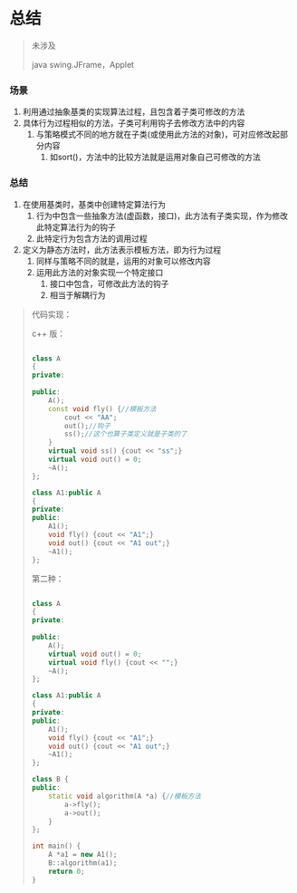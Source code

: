 # 总结

> 未涉及
>
> java swing.JFrame，Applet

### 场景

1. 利用通过抽象基类的实现算法过程，且包含着子类可修改的方法
2. 具体行为过程相似的方法，子类可利用钩子去修改方法中的内容
   1. 与策略模式不同的地方就在子类(或使用此方法的对象)，可对应修改起部分内容
      1. 如sort()，方法中的比较方法就是运用对象自己可修改的方法

### 总结

1. 在使用基类时，基类中创建特定算法行为
   1. 行为中包含一些抽象方法(虚函数，接口)，此方法有子类实现，作为修改此特定算法行为的钩子
   2. 此特定行为包含方法的调用过程
2. 定义为静态方法时，此方法表示模板方法，即为行为过程
   1. 同样与策略不同的就是，运用的对象可以修改内容
   2. 运用此方法的对象实现一个特定接口
      1. 接口中包含，可修改此方法的钩子
      2. 相当于解耦行为

> 代码实现：
>
> c++ 版：
>
> ```cpp
> 
> class A
> {
> private:
>     
> public:
>     A();
>     const void fly() {//模板方法
>         cout << "AA";
>         out();//钩子
>         ss();//这个也算子类定义就是子类的了
>     }
>     virtual void ss() {cout << "ss";}
>     virtual void out() = 0;
>     ~A();
> };
> 
> class A1:public A
> {
> private:
> public:
>     A1();
>     void fly() {cout << "A1";}
>     void out() {cout << "A1 out";}
>     ~A1();
> };
> ```
>
> 第二种：
>
> ```cpp
> 
> class A
> {
> private:
>     
> public:
>     A();
>     virtual void out() = 0;
>     virtual void fly() {cout << "";}
>     ~A();
> };
> 
> class A1:public A
> {
> private:
> public:
>     A1();
>     void fly() {cout << "A1";}
>     void out() {cout << "A1 out";}
>     ~A1();
> };
> 
> class B {
> public:
>     static void algorithm(A *a) {//模板方法
>         a->fly();
>         a->out();
>     }
> };
> 
> int main() {
>     A *a1 = new A1();
>     B::algorithm(a1);
>     return 0;
> }
> ```
>
> 